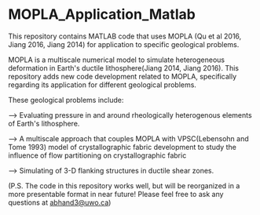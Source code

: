 # MOPLA_Application_Matlab
This repository contains MATLAB code that uses MOPLA (Qu et al 2016, Jiang 2016, Jiang 2014) for application to specific geological problems.


MOPLA is a multiscale numerical model to simulate heterogeneous deformation in Earth's ductile lithosphere(Jiang 2014, Jiang 2016). This repository
adds new code development related to MOPLA, specifically regarding its application for different geological problems.

These geological problems include:

--> Evaluating pressure in and around rheologically heterogenous elements of Earth's lithosphere.

--> A multiscale approach that couples MOPLA with VPSC(Lebensohn and Tome 1993) model of crystallographic fabric development 
    to study the influence of flow partitioning on crystallographic fabric

--> Simulating of 3-D flanking structures in ductile shear zones.

(P.S. The code in this repository works well, but will be reorganized in a more presentable format in near future! Please feel free to ask any questions at abhand3@uwo.ca)
